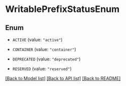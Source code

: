 # WritablePrefixStatusEnum

## Enum


* `ACTIVE` (value: `"active"`)

* `CONTAINER` (value: `"container"`)

* `DEPRECATED` (value: `"deprecated"`)

* `RESERVED` (value: `"reserved"`)


[[Back to Model list]](../README.md#documentation-for-models) [[Back to API list]](../README.md#documentation-for-api-endpoints) [[Back to README]](../README.md)


